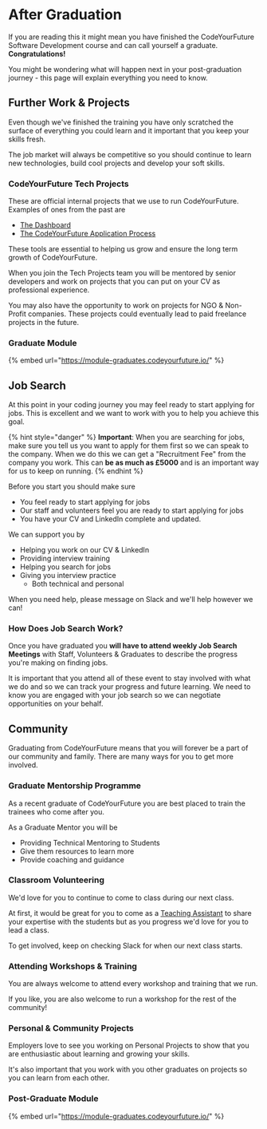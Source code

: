 # After Graduation

If you are reading this it might mean you have finished the CodeYourFuture Software Development course and can call yourself a graduate. **Congratulations!**

You might be wondering what will happen next in your post-graduation journey - this page will explain everything you need to know.

## Further Work & Projects

Even though we've finished the training you have only scratched the surface of everything you could learn and it important that you keep your skills fresh.

The job market will always be competitive so you should continue to learn new technologies, build cool projects and develop your soft skills.

### CodeYourFuture Tech Projects

These are official internal projects that we use to run CodeYourFuture. Examples of ones from the past are

* [The Dashboard](https://dashboard.codeyourfuture.io)
* [The CodeYourFuture Application Process](https://course1.codeyourfuture.io)

These tools are essential to helping us grow and ensure the long term growth of CodeYourFuture.

When you join the Tech Projects team you will be mentored by senior developers and work on projects that you can put on your CV as professional experience.

You may also have the opportunity to work on projects for NGO & Non-Profit companies. These projects could eventually lead to paid freelance projects in the future.

### Graduate Module

{% embed url="https://module-graduates.codeyourfuture.io/" %}



## Job Search

At this point in your coding journey you may feel ready to start applying for jobs. This is excellent and we want to work with you to help you achieve this goal.

{% hint style="danger" %}
**Important**: When you are searching for jobs, make sure you tell us you want to apply for them first so we can speak to the company. When we do this we can get a "Recruitment Fee" from the company you work. This can **be as much as £5000** and is an important way for us to keep on running.
{% endhint %}

Before you start you should make sure

* You feel ready to start applying for jobs
* Our staff and volunteers feel you are ready to start applying for jobs
* You have your CV and LinkedIn complete and updated.

We can support you by

* Helping you work on our CV & LinkedIn
* Providing interview training
* Helping you search for jobs
* Giving you interview practice
  * Both technical and personal

When you need help, please message on Slack and we'll help however we can!

### How Does Job Search Work?

Once you have graduated you **will have to attend weekly Job Search Meetings** with Staff, Volunteers & Graduates to describe the progress you're making on finding jobs.

It is important that you attend all of these event to stay involved with what we do and so we can track your progress and future learning. We need to know you are engaged with your job search so we can negotiate opportunities on your behalf.

## Community

Graduating from CodeYourFuture means that you will forever be a part of our community and family. There are many ways for you to get more involved.

### Graduate Mentorship Programme

As a recent graduate of CodeYourFuture you are best placed to train the trainees who come after you.

As a Graduate Mentor you will be

* Providing Technical Mentoring to Students
* Give them resources to learn more
* Provide coaching and guidance

### Classroom Volunteering

We'd love for you to continue to come to class during our next class.

At first, it would be great for you to come as a [Teaching Assistant](https://teachertraining.codeyourfuture.io/roles/teaching-assistant/role) to share your expertise with the students but as you progress we'd love for you to lead a class.

To get involved, keep on checking Slack for when our next class starts.

### Attending Workshops & Training

You are always welcome to attend every workshop and training that we run.

If you like, you are also welcome to run a workshop for the rest of the community!

### Personal & Community Projects

Employers love to see you working on Personal Projects to show that you are enthusiastic about learning and growing your skills.

It's also important that you work with you other graduates on projects so you can learn from each other.

### Post-Graduate Module

{% embed url="https://module-graduates.codeyourfuture.io/" %}



